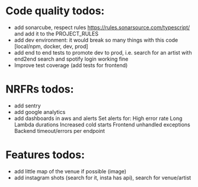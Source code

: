 # Code quality todos:
- add sonarcube, respect rules https://rules.sonarsource.com/typescript/ and add it to the PROJECT_RULES
- add dev environment: it would break so many things with this code
    [local/npm, docker, dev, prod]
- add end to end tests to promote dev to prod, i.e. search for an artist with end2end search and spotify login working fine
- Improve test coverage (add tests for frontend)

# NRFRs todos:
- add sentry
- add google analytics
- add dashboards in aws and alerts 
    Set alerts for:
    High error rate
    Long Lambda durations
    Increased cold starts
    Frontend unhandled exceptions
    Backend timeout/errors per endpoint

# Features todos:
- add little map of the venue if possible (image)
- add instagram shots (search for it, insta has api), search for venue/artist